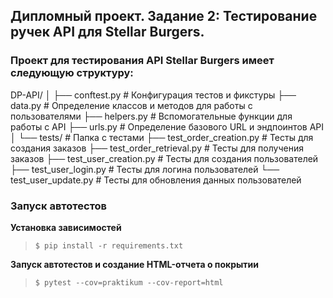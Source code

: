 ## Дипломный проект. Задание 2: Тестирование ручек API для Stellar Burgers.

### Проект для тестирования API Stellar Burgers имеет следующую структуру:

DP-API/
│
├── conftest.py          # Конфигурация тестов и фикстуры
├── data.py              # Определение классов и методов для работы с пользователями
├── helpers.py           # Вспомогательные функции для работы с API
├── urls.py              # Определение базового URL и эндпоинтов API
│
└── tests/               # Папка с тестами
    ├── test_order_creation.py      # Тесты для создания заказов
    ├── test_order_retrieval.py     # Тесты для получения заказов
    ├── test_user_creation.py        # Тесты для создания пользователей
    ├── test_user_login.py           # Тесты для логина пользователей
    └── test_user_update.py          # Тесты для обновления данных пользователей





### Запуск автотестов

**Установка зависимостей**

> `$ pip install -r requirements.txt`

**Запуск автотестов и создание HTML-отчета о покрытии**

>  `$ pytest --cov=praktikum --cov-report=html`



